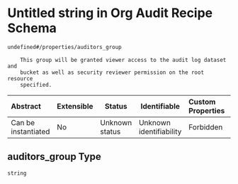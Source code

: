 # Untitled string in Org Audit Recipe Schema

```txt
undefined#/properties/auditors_group
```

        This group will be granted viewer access to the audit log dataset and
        bucket as well as security reviewer permission on the root resource
        specified.


| Abstract            | Extensible | Status         | Identifiable            | Custom Properties | Additional Properties | Access Restrictions | Defined In                                                                                                  |
| :------------------ | ---------- | -------------- | ----------------------- | :---------------- | --------------------- | ------------------- | ----------------------------------------------------------------------------------------------------------- |
| Can be instantiated | No         | Unknown status | Unknown identifiability | Forbidden         | Allowed               | none                | [audit.schema.json\*](../../../../../../../../../../tmp/182028425/audit.schema.json "open original schema") |

## auditors_group Type

`string`
